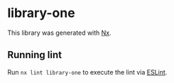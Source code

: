 # library-one

This library was generated with [Nx](https://nx.dev).

## Running lint

Run `nx lint library-one` to execute the lint via [ESLint](https://eslint.org/).
